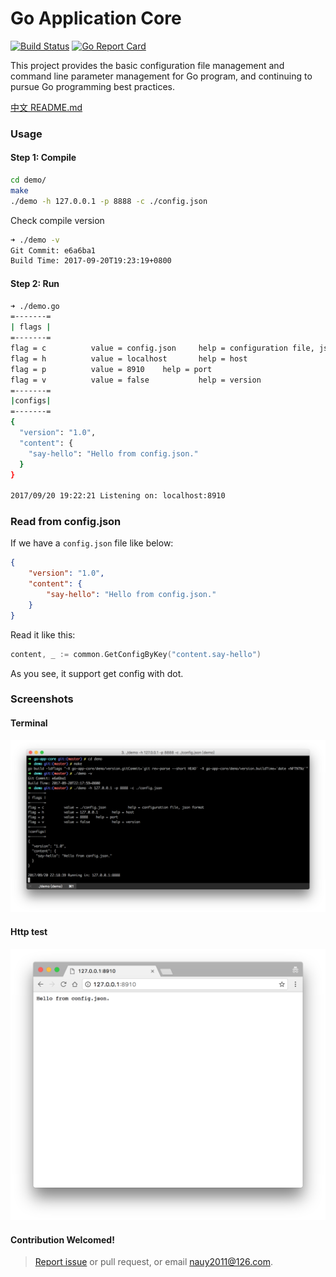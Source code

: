 <h1>Go Application Core</h1>

[![Build Status](https://travis-ci.org/tmpbook/go-app-core.svg?branch=master)](https://travis-ci.org/tmpbook/go-app-core) [![Go Report Card](https://goreportcard.com/badge/github.com/tmpbook/go-app-core)](https://goreportcard.com/report/github.com/tmpbook/go-app-core)

This project provides the basic configuration file management and command line parameter management for Go program, and continuing to pursue Go programming best practices.

[中文 README.md](README-zh.md)

### Usage

#### Step 1: Compile

```bash
cd demo/
make
./demo -h 127.0.0.1 -p 8888 -c ./config.json
```
Check compile version
```bash
➜ ./demo -v
Git Commit: e6a6ba1
Build Time: 2017-09-20T19:23:19+0800
```

#### Step 2: Run
```bash
➜ ./demo.go
=-------=
| flags |
=-------=
flag = c          value = config.json     help = configuration file, json format
flag = h          value = localhost       help = host
flag = p          value = 8910    help = port
flag = v          value = false           help = version
=-------=
|configs|
=-------=
{
  "version": "1.0",
  "content": {
    "say-hello": "Hello from config.json."
  }
}

2017/09/20 19:22:21 Listening on: localhost:8910
```

### Read from config.json

If we have a `config.json` file like below:
```json
{
    "version": "1.0",
    "content": {
        "say-hello": "Hello from config.json."
    }
}
```
Read it like this:
```go
content, _ := common.GetConfigByKey("content.say-hello")
```
As you see, it support get config with dot.

### Screenshots

#### Terminal
![demo](images/terminal.png)


#### Http test

![chrome](images/chrome.png)

#### Contribution Welcomed!
> [Report issue](https://github.com/tmpbook/go-app-core/issues/new) or pull request, or email nauy2011@126.com.